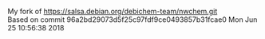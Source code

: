 My fork of  https://salsa.debian.org/debichem-team/nwchem.git  
Based on commit 96a2bd29073d5f25c97fdf9ce0493857b31fcae0 Mon Jun 25 10:56:38 2018

